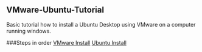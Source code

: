 ## VMware-Ubuntu-Tutorial
Basic tutorial how to install a Ubuntu Desktop using VMware on a computer running windows.

###Steps in order
[VMware Install](https://github.com/Daboulch/VMware-Ubuntu-Tutorial/blob/main/Ubuntu%20Install)
[Ubuntu Install](https://github.com/Daboulch/VMware-Ubuntu-Tutorial/blob/main/Ubuntu%20Install)
